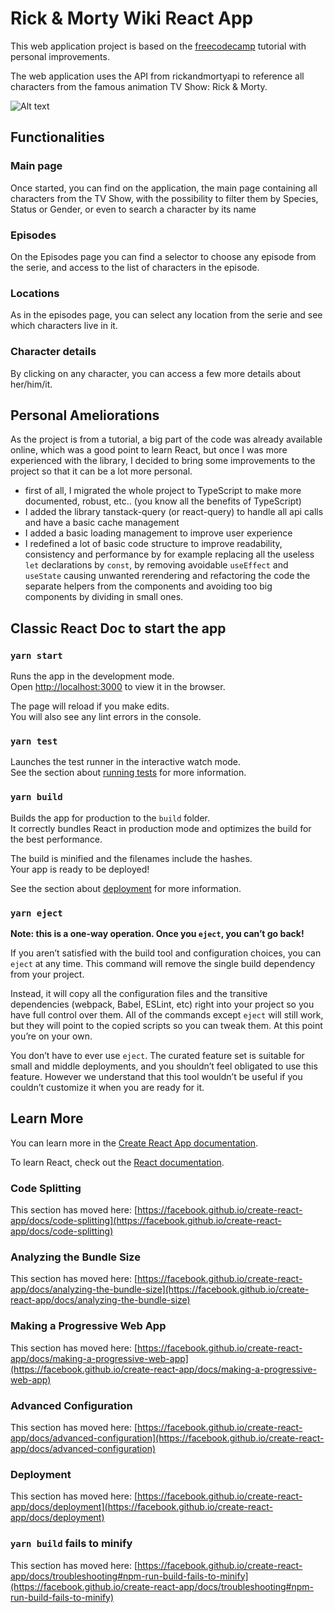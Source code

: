 # Rick & Morty Wiki React App

This web application project is based on the [freecodecamp](https://www.freecodecamp.org/news/react-js-project-build-a-rick-and-morty-character-wiki/) tutorial with personal improvements.

The web application uses the API from rickandmortyapi to reference all characters from the famous animation TV Show: Rick & Morty.

![Alt text](https://media.giphy.com/media/v1.Y2lkPTc5MGI3NjExMHBjanh3bXdwaGtnejV0aGF4c3p6cGhucHViMGpmdWJkcnU4bzJibCZlcD12MV9pbnRlcm5hbF9naWZfYnlfaWQmY3Q9Zw/MeM10mkoUXW8IRATAj/source.gif)

## Functionalities

### Main page

Once started, you can find on the application, the main page containing all characters from the TV Show, with the possibility to filter them by Species, Status or Gender, or even to search a character by its name

### Episodes

On the Episodes page you can find a selector to choose any episode from the serie, and access to the list of characters in the episode.


### Locations

As in the episodes page, you can select any location from the serie and see which characters live in it.

### Character details

By clicking on any character, you can access a few more details about her/him/it.


## Personal Ameliorations

As the project is from a tutorial, a big part of the code was already available online, which was a good point to learn React, but once I was more experienced with the library, I decided to bring some improvements to the project so that it can be a lot more personal.

- first of all, I migrated the whole project to TypeScript to make more documented, robust, etc.. (you know all the benefits of TypeScript)
- I added the library tanstack-query (or react-query) to handle all api calls and have a basic cache management
- I added a basic loading management to improve user experience
- I redefined a lot of basic code structure to improve readability, consistency and performance by for example replacing all the useless `let` declarations by `const`, by removing avoidable `useEffect` and `useState` causing unwanted rerendering and refactoring the code the separate helpers from the components and avoiding too big components by dividing in small ones.  


## Classic React Doc to start the app

### `yarn start`

Runs the app in the development mode.\
Open [http://localhost:3000](http://localhost:3000) to view it in the browser.

The page will reload if you make edits.\
You will also see any lint errors in the console.

### `yarn test`

Launches the test runner in the interactive watch mode.\
See the section about [running tests](https://facebook.github.io/create-react-app/docs/running-tests) for more information.

### `yarn build`

Builds the app for production to the `build` folder.\
It correctly bundles React in production mode and optimizes the build for the best performance.

The build is minified and the filenames include the hashes.\
Your app is ready to be deployed!

See the section about [deployment](https://facebook.github.io/create-react-app/docs/deployment) for more information.

### `yarn eject`

**Note: this is a one-way operation. Once you `eject`, you can’t go back!**

If you aren’t satisfied with the build tool and configuration choices, you can `eject` at any time. This command will remove the single build dependency from your project.

Instead, it will copy all the configuration files and the transitive dependencies (webpack, Babel, ESLint, etc) right into your project so you have full control over them. All of the commands except `eject` will still work, but they will point to the copied scripts so you can tweak them. At this point you’re on your own.

You don’t have to ever use `eject`. The curated feature set is suitable for small and middle deployments, and you shouldn’t feel obligated to use this feature. However we understand that this tool wouldn’t be useful if you couldn’t customize it when you are ready for it.

## Learn More

You can learn more in the [Create React App documentation](https://facebook.github.io/create-react-app/docs/getting-started).

To learn React, check out the [React documentation](https://reactjs.org/).

### Code Splitting

This section has moved here: [https://facebook.github.io/create-react-app/docs/code-splitting](https://facebook.github.io/create-react-app/docs/code-splitting)

### Analyzing the Bundle Size

This section has moved here: [https://facebook.github.io/create-react-app/docs/analyzing-the-bundle-size](https://facebook.github.io/create-react-app/docs/analyzing-the-bundle-size)

### Making a Progressive Web App

This section has moved here: [https://facebook.github.io/create-react-app/docs/making-a-progressive-web-app](https://facebook.github.io/create-react-app/docs/making-a-progressive-web-app)

### Advanced Configuration

This section has moved here: [https://facebook.github.io/create-react-app/docs/advanced-configuration](https://facebook.github.io/create-react-app/docs/advanced-configuration)

### Deployment

This section has moved here: [https://facebook.github.io/create-react-app/docs/deployment](https://facebook.github.io/create-react-app/docs/deployment)

### `yarn build` fails to minify

This section has moved here: [https://facebook.github.io/create-react-app/docs/troubleshooting#npm-run-build-fails-to-minify](https://facebook.github.io/create-react-app/docs/troubleshooting#npm-run-build-fails-to-minify)
